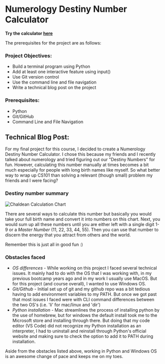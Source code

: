# Numerology Destiny Number Calculator

**Try the calculator [here](https://replit.com/@rmdpalo/numerology-calculator?v=1)**

The prerequisites for the project are as follows:

### Project Objectives:
- Build a terminal program using Python
- Add at least one interactive feature using input()
- Use Git version control
- Use the command line and file navigation
- Write a technical blog post on the project

### Prerequisites:
- Python
- Git/GitHub
- Command Line and File Navigation

## Technical Blog Post:

For my final project for this course, I decided to create a Numerology Destiny Number Calculator. 
I chose this because my friends and I recently talked about numerology and tried figuring out our "Destiny Numbers" for fun. However, calculating this number manually at times becomes a bit much especially for people with long birth names like myself. So what better way to wrap up CS101 than solving a relevant (though small) problem my friends and I were facing?

### Destiny number summary
![Chaldean Calculation Chart](https://user-images.githubusercontent.com/60564834/211191831-505196b1-63fd-4496-b408-cd1670854274.png)

There are several ways to calculate this number but basically you would take your full birth name and convert it into numbers on this chart. 
Next, you would sum up all these numbers until you are either left with a single digit 1-9 or a *Master Number* (11, 22, 33, 44, 55). Then you can use that number to discern the energy that you attract from others and the world.

Remember this is just all in good fun :)

### Obstacles faced

- *OS differences* - While working on this project I faced several technical issues. It mainly had to do with the OS that I was working with, in my previous bootcamp years ago and in my work I usually use MacOS. But for this project (and course overall), I wanted to use Windows OS. 
- *Git/Github* - Initial set up of git and my github repo was a bit tedious having to add environment variables to my PATH. But once we got past that most issues I faced were with CLI command differences between the two OS's (i.e. 'li' for mac/linux and 'dir')
- *Python installation* - Mac streamlines the process of installing python by the use of homebrew, but for windows the default install took me to the Microsoft store and installing through there. But doing that my code editor (VS Code) did not recognize my Python installation as an interpreter, I had to uninstall and reinstall through Python's official website and making sure to check the option to add it to PATH during installation.

Aside from the obstacles listed above, working in Python and Windows OS is an awesome change of pace and keeps me on my toes.

